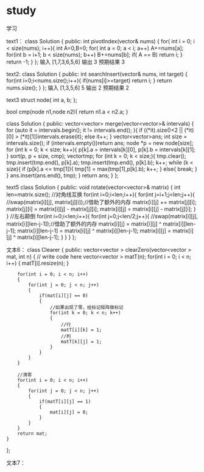 # study
学习

text1：
class Solution {
public:
   int pivotIndex(vector<int>& nums) {
        for( int i = 0; i < size(nums); i++){
            int A=0,B=0;
            for( int a = 0;  a < i; a++)
                A+=nums[a];
            for(int b = i+1; b < size(nums); b++)
                B+=nums[b];
            if( A == B)
                return i;
        }
        return -1;
    }
};
输入
[1,7,3,6,5,6]
输出
3
预期结果
3



text2:
class Solution {
public:
    int searchInsert(vector<int>& nums, int target) {
        for(int i=0;i<nums.size();i++){
            if(nums[i]>=target)
                return i;
                }
    return nums.size(); 
    }
};
输入
[1,3,5,6]
5
输出
2
预期结果
2
  
text3
struct node{
	int a, b;
};
 
bool cmp(node n1,node n2){
	return n1.a < n2.a;
}
 
class Solution {
public:
	vector<vector<int>> merge(vector<vector<int>>& intervals) {		
		for (auto it = intervals.begin(); it != intervals.end(); ){
			if ((*it).size()<2 || (*it)[0] > (*it)[1])intervals.erase(it);
			else it++;
		}
		vector<vector<int>>ans;
		int size = intervals.size();
		if (intervals.empty())return ans;
		node *p = new node[size];
		for (int k = 0; k < size; k++){
			p[k].a = intervals[k][0], p[k].b = intervals[k][1];
		}
		sort(p, p + size, cmp);
		vector<int>tmp;
		for (int k = 0; k < size;){
			tmp.clear();
			tmp.insert(tmp.end(), p[k].a);
			tmp.insert(tmp.end(), p[k].b);
			k++;
			while (k < size){
				if (p[k].a <= tmp[1]){
					tmp[1] = max(tmp[1],p[k].b);
					k++;
				}
				else{
					break;
				}
			}
			ans.insert(ans.end(), tmp);
		}
		return ans;
	}
};
 
 
 
text5
class Solution {
public:
    void rotate(vector<vector<int>>& matrix) {
        int len=matrix.size();
        //对角线互换 
        for(int i=0;i<len;i++){
    		for(int j=i+1;j<len;j++){
    			//swap(matrix[i][j], matrix[j][i]);//借助了额外的内存
				 matrix[i][j] += matrix[j][i];
				 matrix[j][i] = matrix[i][j] - matrix[j][i];
				 matrix[i][j] = matrix[i][j] - matrix[j][i];
			}
		}
		//左右颠倒
		for(int i=0;i<len;i++){
			for(int j=0;j<len/2;j++){
				//swap(matrix[i][j], matrix[i][len-j-1]);//借助了额外的内存
				matrix[i][j] = matrix[i][j] ^ matrix[i][len-j-1];
				matrix[i][len-j-1] = matrix[i][j] ^ matrix[i][len-j-1];
				matrix[i][j] = matrix[i][j] ^ matrix[i][len-j-1];
			}
		} 
    }
};
	
	
文本6：
class Clearer {
public:
    vector<vector<int> > clearZero(vector<vector<int> > mat, int n) {
        // write code here
        vector<vector<int> > matT(n);
        for(int i = 0; i < n; i++)
        {
            matT[i].resize(n);
        }
        
        for(int i = 0; i < n; i++)
        {
            for(int j = 0; j < n; j++)
            {
                if(mat[i][j] == 0)
                {
                    //如果出现了零，给标记矩阵做标记
                    for(int k = 0; k < n; k++)
                    {
                        //行
                        matT[i][k] = 1;
                        //列
                        matT[k][j] = 1;
                    }
                }
            }
        }
        
        //清零
        for(int i = 0; i < n; i++)
        {
            for(int j = 0; j < n; j++)
            {
                if(matT[i][j] == 1)
                {
                    mat[i][j] = 0;
                }
            }
        }
        return mat;
    }
};

文本7：
